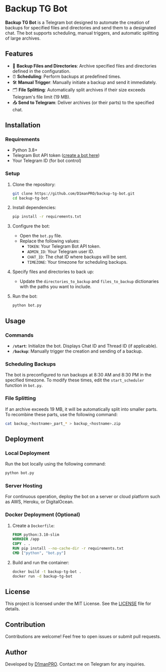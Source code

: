 # Backup TG Bot

**Backup TG Bot** is a Telegram bot designed to automate the creation of backups for specified files and directories and send them to a designated chat. The bot supports scheduling, manual triggers, and automatic splitting of large archives.

## Features

- 📁 **Backup Files and Directories**: Archive specified files and directories defined in the configuration.
- ⏰ **Scheduling**: Perform backups at predefined times.
- 🛠️ **Manual Trigger**: Manually initiate a backup and send it immediately.
- 🗂️ **File Splitting**: Automatically split archives if their size exceeds Telegram's file limit (19 MB).
- 📤 **Send to Telegram**: Deliver archives (or their parts) to the specified chat.

## Installation

### Requirements

- Python 3.8+
- Telegram Bot API token ([create a bot here](https://core.telegram.org/bots#botfather))
- Your Telegram ID (for bot control)

### Setup

1. Clone the repository:

   ```bash
   git clone https://github.com/D1manPRO/backup-tg-bot.git
   cd backup-tg-bot
   ```

2. Install dependencies:

   ```bash
   pip install -r requirements.txt
   ```

3. Configure the bot:
   - Open the `bot.py` file.
   - Replace the following values:
     - `TOKEN`: Your Telegram Bot API token.
     - `ADMIN_ID`: Your Telegram user ID.
     - `CHAT_ID`: The chat ID where backups will be sent.
     - `TIMEZONE`: Your timezone for scheduling backups.

4. Specify files and directories to back up:
   - Update the `directories_to_backup` and `files_to_backup` dictionaries with the paths you want to include.

5. Run the bot:

   ```bash
   python bot.py
   ```

## Usage

### Commands

- **`/start`**: Initialize the bot. Displays Chat ID and Thread ID (if applicable).
- **`/backup`**: Manually trigger the creation and sending of a backup.

### Scheduling Backups

The bot is preconfigured to run backups at 8:30 AM and 8:30 PM in the specified timezone. To modify these times, edit the `start_scheduler` function in `bot.py`.

### File Splitting

If an archive exceeds 19 MB, it will be automatically split into smaller parts. To recombine these parts, use the following command:

```bash
cat backup_<hostname>_part_* > backup_<hostname>.zip
```

## Deployment

### Local Deployment

Run the bot locally using the following command:

```bash
python bot.py
```

### Server Hosting

For continuous operation, deploy the bot on a server or cloud platform such as AWS, Heroku, or DigitalOcean.

### Docker Deployment (Optional)

1. Create a `Dockerfile`:

   ```dockerfile
   FROM python:3.10-slim
   WORKDIR /app
   COPY . .
   RUN pip install --no-cache-dir -r requirements.txt
   CMD ["python", "bot.py"]
   ```

2. Build and run the container:

   ```bash
   docker build -t backup-tg-bot .
   docker run -d backup-tg-bot
   ```

## License

This project is licensed under the MIT License. See the [LICENSE](LICENSE) file for details.

## Contribution

Contributions are welcome! Feel free to open issues or submit pull requests.

## Author

Developed by [D1manPRO](https://github.com/D1manPRO). Contact me on Telegram for any inquiries.
